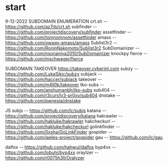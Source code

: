 # start
9-12-2022
SUBDOMAIN ENUMERATION
crt.sh -- https://github.com/az7rb/crt.sh
subfinder -- https://github.com/projectdiscovery/subfinder
assetfinder -- https://github.com/tomnomnom/assetfinder
amass -- https://github.com/owasp-amass/amass
Sublist3r2 -- https://github.com/RoninNakomoto/Sublist3r2
SubDomainizer -- https://github.com/nsonaniya2010/SubDomainizer
knockpy
fierce -- https://github.com/mschwager/fierce


SUBDOMAIN TAKEOVER
https://takeover.cyberint.com
subzy -- https://github.com/LukaSikic/subzy
subjack -- https://github.com/haccer/subjack
takeover -- https://github.com/m4ll0k/takeover
tko-subs -- https://github.com/anshumanbh/tko-subs
sub404 -- https://github.com/r3curs1v3-pr0xy/sub404
dnstake -- https://github.com/pwnesia/dnstake

JS
subjs -- https://github.com/lc/subjs
katana -- https://github.com/projectdiscovery/katana
hakrawler -- https://github.com/hakluke/hakrawler
hakcheckurl -- https://github.com/hakluke/hakcheckurl
golinkfinder -- https://github.com/0xsha/GoLinkFinder
gospider -- https://github.com/jaeles-project/gospider
gau -- https://github.com/lc/gau


dalfox -- https://github.com/hahwul/dalfox
byp4xx -- https://github.com/lobuhi/byp4xx
oraylzer -- https://github.com/r0075h3ll/Oralyzer
